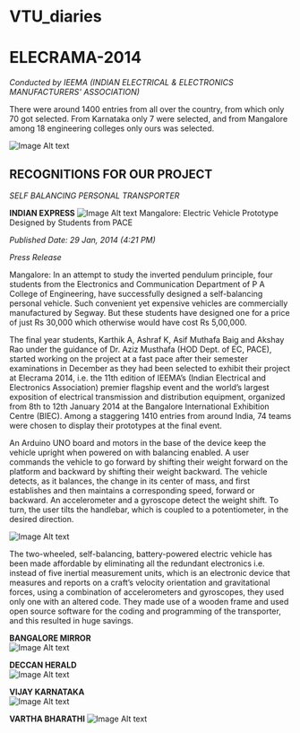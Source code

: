 # VTU_diaries

# ELECRAMA-2014
*Conducted by IEEMA (INDIAN ELECTRICAL & ELECTRONICS MANUFACTURERS' ASSOCIATION)*

There were around 1400 entries from all over the country, from which only 70 got selected. From Karnataka only 7 were selected, and from Mangalore among 18 engineering colleges only ours was selected.

![Image Alt text](https://github.com/akshayrao1012/VTU_diaries/blob/main/images/elecramacertificate.png)

## RECOGNITIONS FOR OUR PROJECT
*SELF BALANCING PERSONAL TRANSPORTER*

**INDIAN EXPRESS**
![Image Alt text](https://github.com/akshayrao1012/VTU_diaries/blob/main/images/indianexpress.png)
Mangalore: Electric Vehicle Prototype Designed by Students from PACE

*Published Date: 29 Jan, 2014 (4:21 PM)*

*Press Release*

Mangalore: In an attempt to study the inverted pendulum principle, four students from the Electronics and Communication Department of P A College of Engineering, have successfully designed a self-balancing personal vehicle. Such convenient yet expensive vehicles are commercially manufactured by Segway. But these students have designed one for a price of just Rs 30,000 which otherwise would have cost Rs 5,00,000.

The final year students, Karthik A, Ashraf K, Asif Muthafa Baig and Akshay Rao under the guidance of Dr. Aziz Musthafa (HOD Dept. of EC, PACE), started working on the project at a fast pace after their semester examinations in December as they had been selected to exhibit their project at Elecrama 2014, i.e. the 11th edition of IEEMA’s (Indian Electrical and Electronics Association) premier flagship event and the world’s largest exposition of electrical transmission and distribution equipment, organized from 8th to 12th January 2014 at the Bangalore International Exhibition Centre (BIEC). Among a staggering 1410 entries from around India, 74 teams were chosen to display their prototypes at the final event.

An Arduino UNO board and motors in the base of the device keep the vehicle upright when powered on with balancing enabled. A user commands the vehicle to go forward by shifting their weight forward on the platform and backward by shifting their weight backward. The vehicle detects, as it balances, the change in its center of mass, and first establishes and then maintains a corresponding speed, forward or backward. An accelerometer and a gyroscope detect the weight shift. To turn, the user tilts the handlebar, which is coupled to a potentiometer, in the desired direction.

![Image Alt text](https://github.com/akshayrao1012/VTU_diaries/blob/main/images/pressrelease.png)

The two-wheeled, self-balancing, battery-powered electric vehicle has been made affordable by eliminating all the redundant electronics i.e. instead of five inertial measurement units, which is an electronic device that measures and reports on a craft’s velocity orientation and gravitational forces, using a combination of accelerometers and gyroscopes, they used only one with an altered code. They made use of a wooden frame and used open source software for the coding and programming of the transporter, and this resulted in huge savings.

**BANGALORE MIRROR**  
![Image Alt text](https://github.com/akshayrao1012/VTU_diaries/blob/main/images/bangaloremirror.png)

**DECCAN HERALD**  
![Image Alt text](https://github.com/akshayrao1012/VTU_diaries/blob/main/images/deccanherald.png)

**VIJAY KARNATAKA**  
![Image Alt text](https://github.com/akshayrao1012/VTU_diaries/blob/main/images/vijaykarnataka.png)

**VARTHA BHARATHI**
![Image Alt text](https://github.com/akshayrao1012/VTU_diaries/blob/main/images/varthabharathi.png)

```
